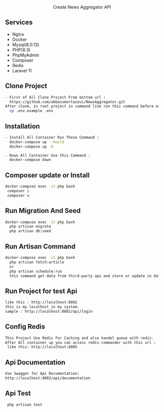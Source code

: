 <p align="center"><a href="https://laravel.com" target="_blank"></a> Create News Aggregator API




## Services
- Nginx
- Docker
- Mysql(8.0.13)
- PHP(8.3)
- PhpMyAdmin
- Composer
- Redis
- Laravel 11


## Clone Project
```sh
- First of All Clone Project From bottom url : 
  https://github.com/abbassmortazavi/NewsAggregator.git
After clone, in root project in command line run this command before migrate : 
  cp .env.example .env
```



## Installation
```sh
- Install All Container Run These Command : 
  docker-compose up --build
  docker-compose up -d

- Down All Container Use this Command :
  docker-compose down
```

## Composer update or Install
```sh
docker-compose exec -it php bash
 composer i
 composer u
```

## Run Migration And Seed
```sh
docker-compose exec -it php bash
  php artisan migrate
  php artisan db:seed
```

## Run Artisan Command
```sh
docker-compose exec -it php bash
  php artisan fetch:article
  or
  php artisan schedule:run
  this command get data from third-party api and store or update in database
```

## Run Project for test Api
```sh
like this : http://localhost:8082
this is my localhost in my system.
sample : http://localhost:8082/api/login
```

## Config Redis
```sh
This Project Use Redis For Caching and also handel queue with redis.
After All container up you can access redis-commander with this url :
 like this: http://localhost:8085
```

## Api Documentation
```sh
Use Swagger for Api Documentation:
http://localhost:8082/api/documentation
```

## Api Test 
```sh
 php artisan test
```
